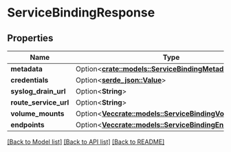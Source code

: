# ServiceBindingResponse

## Properties

Name | Type | Description | Notes
------------ | ------------- | ------------- | -------------
**metadata** | Option<[**crate::models::ServiceBindingMetadata**](ServiceBindingMetadata.md)> |  | [optional]
**credentials** | Option<[**serde_json::Value**](.md)> |  | [optional]
**syslog_drain_url** | Option<**String**> |  | [optional]
**route_service_url** | Option<**String**> |  | [optional]
**volume_mounts** | Option<[**Vec<crate::models::ServiceBindingVolumeMount>**](ServiceBindingVolumeMount.md)> |  | [optional]
**endpoints** | Option<[**Vec<crate::models::ServiceBindingEndpoint>**](ServiceBindingEndpoint.md)> |  | [optional]

[[Back to Model list]](../README.md#documentation-for-models) [[Back to API list]](../README.md#documentation-for-api-endpoints) [[Back to README]](../README.md)


